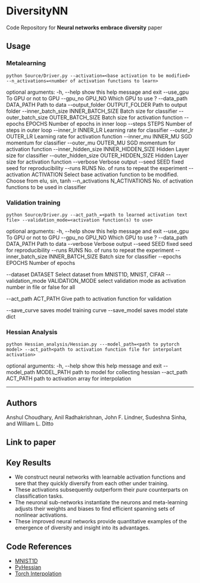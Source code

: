 # DiversityNN
Code Repository for **Neural networks embrace diversity** paper

## Usage

### Metalearning
```python Source/Driver.py --activation=<base activation to be modified> --n_activations=<number of activation functions to learn>```

optional arguments:
  -h, --help            show this help message and exit
  --use_gpu             To GPU or not to GPU
  --gpu_no GPU_NO       Which GPU to use ?
  --data_path DATA_PATH
                        Path to data
  --output_folder OUTPUT_FOLDER
                        Path to output folder
  --inner_batch_size INNER_BATCH_SIZE
                        Batch size for classifier
  --outer_batch_size OUTER_BATCH_SIZE
                        Batch size for activation function
  --epochs EPOCHS       Number of epochs in inner loop
  --steps STEPS         Number of steps in outer loop
  --inner_lr INNER_LR   Learning rate for classifier
  --outer_lr OUTER_LR   Learning rate for activation function
  --inner_mu INNER_MU   SGD momentum for classifier
  --outer_mu OUTER_MU   SGD momentum for activation function
  --inner_hidden_size INNER_HIDDEN_SIZE
                        Hidden Layer size for classifier
  --outer_hidden_size OUTER_HIDDEN_SIZE
                        Hidden Layer size for activation function
  --verbose             Verbose output
  --seed SEED           fixed seed for reproducibility
  --runs RUNS           No. of runs to repeat the experiment
  --activation ACTIVATION
                        Select base activation function to be modified. Choose from elu, sin, tanh
  --n_activations N_ACTIVATIONS
                        No. of activation functions to be used in classifier

### Validation training
```python Source/Driver.py --act_path_=<path to learned activation text file> --validation_mode=<activation function(s) to use>```

optional arguments:
  -h, --help            show this help message and exit
  --use_gpu             To GPU or not to GPU
  --gpu_no GPU_NO       Which GPU to use ?
  --data_path DATA_PATH
                        Path to data
  --verbose             Verbose output
  --seed SEED           fixed seed for reproducibility
  --runs RUNS           No. of runs to repeat the experiment
  --inner_batch_size INNER_BATCH_SIZE
                        Batch size for classifier
  --epochs EPOCHS       Number of epochs

  --dataset DATASET     Select dataset from MNIST1D, MNIST, CIFAR
  --validation_mode VALIDATION_MODE
                        select validation mode as activation number in file or false for all

  --act_path ACT_PATH   Give path to activation function for validation
  
  --save_curve          saves model training curve
  --save_model          saves model state dict

### Hessian Analysis
```python Hessian_analysis/Hessian.py ---model_path=<path to pytorch model> --act_path<path to activation function file for interpolant activation>```

optional arguments:
  -h, --help            show this help message and exit
  --model_path MODEL_PATH
                        path to model for collecting hessian
  --act_path ACT_PATH   path to activation array for interpolation

***
## Authors
Anshul Choudhary, Anil Radhakrishnan, John F. Lindner, Sudeshna Sinha, and William L. Ditto

## Link to paper

## Key Results
* We construct neural networks with learnable activation functions and sere that they quickly diversify from each other under training. 
* These activations subsequently outperform their _pure_ counterparts on classification tasks.
* The neuronal sub-networks instantiate the neurons and meta-learning adjusts their weights and biases to find efficient spanning sets of nonlinear activations.
* These improved neural networks provide quantitative examples of the emergence of diversity and insight into its advantages.

## Code References
* [MNIST1D](https://github.com/greydanus/mnist1d)
* [PyHessian](https://github.com/amirgholami/PyHessian)
* [Torch Interpolation](https://github.com/sbarratt/torch_interpolations)

